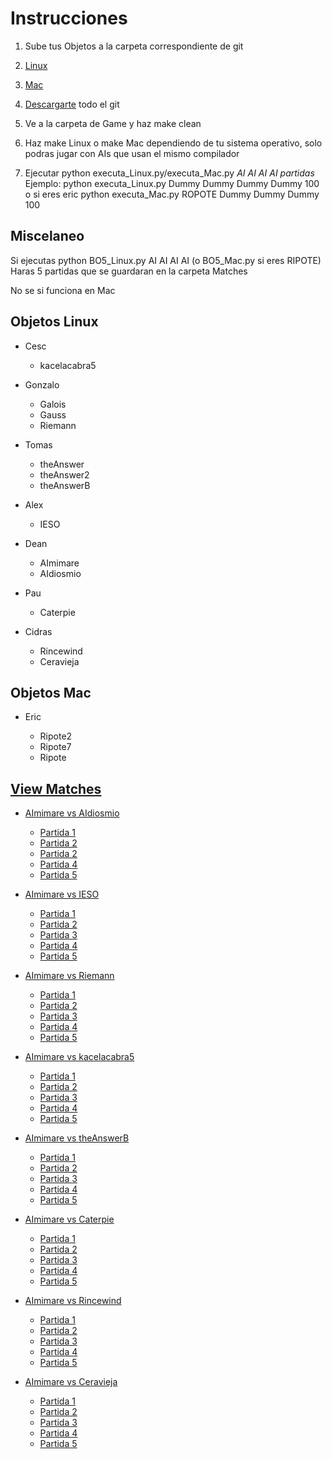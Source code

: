 # Instrucciones

1. Sube tus Objetos a la carpeta correspondiente de git

  1. [Linux](https://github.com/deanamic/DOMINATOR/tree/master/Objects/Linux)
  2. [Mac](https://github.com/deanamic/DOMINATOR/tree/master/Objects/Mac)  


2. [Descargarte](https://github.com/deanamic/DOMINATOR/archive/master.zip) todo el git

3. Ve a la carpeta de Game y haz make clean
4. Haz make Linux o make Mac dependiendo de tu sistema operativo, solo podras jugar con AIs que usan el mismo compilador  

5. Ejecutar python executa_Linux.py/executa_Mac.py _AI AI AI AI partidas_  
   Ejemplo: python executa_Linux.py Dummy Dummy Dummy Dummy 100  
   o si eres eric python executa_Mac.py ROPOTE Dummy Dummy Dummy 100

## Miscelaneo

Si ejecutas python BO5_Linux.py AI AI AI AI (o BO5_Mac.py si eres RIPOTE)  
Haras 5 partidas que se guardaran en la carpeta Matches

No se si funciona en Mac

## Objetos Linux

- Cesc

  - kacelacabra5

- Gonzalo

  - Galois
  - Gauss
  - Riemann

- Tomas

  - theAnswer
  - theAnswer2
  - theAnswerB

- Alex

  - IESO

- Dean

  - AImimare
  - AIdiosmio

- Pau
  - Caterpie  

- Cidras
  - Rincewind
  - Ceravieja


## Objetos Mac

- Eric

  - Ripote2
  - Ripote7
  - Ripote

## [View Matches](https://deanamic.github.io/DOMINATOR/viewer.html)

- [AImimare vs AIdiosmio](https://github.com/deanamic/DOMINATOR/tree/master/Game/Matches/Match%20AImimare%20vs%20AIdiosmio%20vs%20AImimare%20vs%20AIdiosmio%20%2004.12.2016%2017:50)

  - [Partida 1](https://deanamic.github.io/DOMINATOR/viewer.html?game=https://raw.githubusercontent.com/Deanamic/DOMINATOR/8d7ecaf445b2e9cbdaa24190b8b6073a4997e331/Game/Matches/Match%20AImimare%20vs%20AIdiosmio%20vs%20AImimare%20vs%20AIdiosmio%20%2004.12.2016%2017%3A50/Match%20Number0.res?token=AQ_cjZtxKkLvbt0zY3XLBseR4TshALr7ks5YT8_3wA%3D%3D)  
  - [Partida 2](https://deanamic.github.io/DOMINATOR/viewer.html?game=https://raw.githubusercontent.com/Deanamic/DOMINATOR/8d7ecaf445b2e9cbdaa24190b8b6073a4997e331/Game/Matches/Match%20AImimare%20vs%20AIdiosmio%20vs%20AImimare%20vs%20AIdiosmio%20%2004.12.2016%2017%3A50/Match%20Number1.res?token=AQ_cjef72cX0_XohRQp8rWn8T7dS_-tiks5YT9EBwA%3D%3D)
  - [Partida 2](https://deanamic.github.io/DOMINATOR/viewer.html?game=https://raw.githubusercontent.com/Deanamic/DOMINATOR/8d7ecaf445b2e9cbdaa24190b8b6073a4997e331/Game/Matches/Match%20AImimare%20vs%20AIdiosmio%20vs%20AImimare%20vs%20AIdiosmio%20%2004.12.2016%2017%3A50/Match%20Number2.res?token=AQ_cjY3dSfItJPSm4bUNilfarFwYDMRKks5YT9FFwA%3D%3D)
  - [Partida 4](https://deanamic.github.io/DOMINATOR/viewer.html?game=https://raw.githubusercontent.com/Deanamic/DOMINATOR/8d7ecaf445b2e9cbdaa24190b8b6073a4997e331/Game/Matches/Match%20AImimare%20vs%20AIdiosmio%20vs%20AImimare%20vs%20AIdiosmio%20%2004.12.2016%2017%3A50/Match%20Number4.res?token=AQ_cjToiCluUc5U3Cd9eTEWYGvJnotseks5YT9GgwA%3D%3D)  
  - [Partida 5](https://deanamic.github.io/DOMINATOR/viewer.html?game=https://raw.githubusercontent.com/Deanamic/DOMINATOR/8d7ecaf445b2e9cbdaa24190b8b6073a4997e331/Game/Matches/Match%20AImimare%20vs%20AIdiosmio%20vs%20AImimare%20vs%20AIdiosmio%20%2004.12.2016%2017%3A50/Match%20Number3.res?token=AQ_cjY8eWKRlnls9kI8AHjOEBX8ambWYks5YT9GlwA%3D%3D)  


- [AImimare vs IESO](https://github.com/deanamic/DOMINATOR/tree/master/Game/Matches/Match%20AImimare%20vs%20Galois%20vs%20theAnswer%20vs%20IESO%20%2004.12.2016%2017:12)

  - [Partida 1](https://deanamic.github.io/DOMINATOR/viewer.html?game=https://raw.githubusercontent.com/Deanamic/DOMINATOR/8d7ecaf445b2e9cbdaa24190b8b6073a4997e331/Game/Matches/Match%20AImimare%20vs%20IESO%20vs%20AImimare%20vs%20IESO%20%2004.12.2016%2017%3A48/Match%20Number0.res?token=AQ_cjQMu8_nAOU3tDV4oeCwBRRhh1HAYks5YT9LhwA%3D%3D)  
  - [Partida 2](https://deanamic.github.io/DOMINATOR/viewer.html?game=https://raw.githubusercontent.com/Deanamic/DOMINATOR/8d7ecaf445b2e9cbdaa24190b8b6073a4997e331/Game/Matches/Match%20AImimare%20vs%20IESO%20vs%20AImimare%20vs%20IESO%20%2004.12.2016%2017%3A48/Match%20Number1.res?token=AQ_cjbCEvEQQzUzJ50e2UcrEhovR97ibks5YT9LkwA%3D%3D)  
  - [Partida 3](https://deanamic.github.io/DOMINATOR/viewer.html?game=https://raw.githubusercontent.com/Deanamic/DOMINATOR/8d7ecaf445b2e9cbdaa24190b8b6073a4997e331/Game/Matches/Match%20AImimare%20vs%20IESO%20vs%20AImimare%20vs%20IESO%20%2004.12.2016%2017%3A48/Match%20Number2.res?token=AQ_cjW_GqSM9kFiDdPi4HCrYTggkM8fzks5YT9LnwA%3D%3D)  
  - [Partida 4](https://deanamic.github.io/DOMINATOR/viewer.html?game=https://raw.githubusercontent.com/Deanamic/DOMINATOR/8d7ecaf445b2e9cbdaa24190b8b6073a4997e331/Game/Matches/Match%20AImimare%20vs%20IESO%20vs%20AImimare%20vs%20IESO%20%2004.12.2016%2017%3A48/Match%20Number3.res?token=AQ_cjdLWPj9A9BeoKjXde7iJND1E37tAks5YT9LqwA%3D%3D)  
  - [Partida 5](https://deanamic.github.io/DOMINATOR/viewer.html?game=https://raw.githubusercontent.com/Deanamic/DOMINATOR/8d7ecaf445b2e9cbdaa24190b8b6073a4997e331/Game/Matches/Match%20AImimare%20vs%20IESO%20vs%20AImimare%20vs%20IESO%20%2004.12.2016%2017%3A48/Match%20Number4.res?token=AQ_cjQ7FTWjtRDVanv5f7J9xNXUaebjLks5YT9LuwA%3D%3D)  


- [AImimare vs Riemann](https://github.com/deanamic/DOMINATOR/tree/master/Game/Matches/Match%20AImimare%20vs%20Riemann%20vs%20AImimare%20vs%20Riemann%20%2004.12.2016%2017:42)

    - [Partida 1](https://deanamic.github.io/DOMINATOR/viewer.html?game=https://raw.githubusercontent.com/Deanamic/DOMINATOR/8d7ecaf445b2e9cbdaa24190b8b6073a4997e331/Game/Matches/Match%20AImimare%20vs%20Riemann%20vs%20AImimare%20vs%20Riemann%20%2004.12.2016%2017%3A42/Match%20Number0.res?token=AQ_cjVvIqVjKwHFlu4e7Yp84cFAMpPLmks5YT9McwA%3D%3D)
    - [Partida 2](https://deanamic.github.io/DOMINATOR/viewer.html?game=https://raw.githubusercontent.com/Deanamic/DOMINATOR/8d7ecaf445b2e9cbdaa24190b8b6073a4997e331/Game/Matches/Match%20AImimare%20vs%20Riemann%20vs%20AImimare%20vs%20Riemann%20%2004.12.2016%2017%3A42/Match%20Number1.res?token=AQ_cjbU5cCSB8G4F5z89WxliDCwjBhopks5YT9MgwA%3D%3D)  
    - [Partida 3](https://deanamic.github.io/DOMINATOR/viewer.html?game=https://raw.githubusercontent.com/Deanamic/DOMINATOR/8d7ecaf445b2e9cbdaa24190b8b6073a4997e331/Game/Matches/Match%20AImimare%20vs%20Riemann%20vs%20AImimare%20vs%20Riemann%20%2004.12.2016%2017%3A42/Match%20Number2.res?token=AQ_cjcAkM-Azj6u0NzbWVolppaSR6jWVks5YT9N4wA%3D%3D)  
    - [Partida 4](https://deanamic.github.io/DOMINATOR/viewer.html?game=https://raw.githubusercontent.com/Deanamic/DOMINATOR/8d7ecaf445b2e9cbdaa24190b8b6073a4997e331/Game/Matches/Match%20AImimare%20vs%20Riemann%20vs%20AImimare%20vs%20Riemann%20%2004.12.2016%2017%3A42/Match%20Number3.res?token=AQ_cjQDffJD1ti7YEzKo0SP1uEbst_-Dks5YT9OQwA%3D%3D)  
    - [Partida 5](https://deanamic.github.io/DOMINATOR/viewer.html?game=https://raw.githubusercontent.com/Deanamic/DOMINATOR/8d7ecaf445b2e9cbdaa24190b8b6073a4997e331/Game/Matches/Match%20AImimare%20vs%20Riemann%20vs%20AImimare%20vs%20Riemann%20%2004.12.2016%2017%3A42/Match%20Number4.res?token=AQ_cjZBz_ShSqZKr_KCyqoW802C9yTKbks5YT9OSwA%3D%3D)  

- [AImimare vs kacelacabra5](https://github.com/deanamic/DOMINATOR/tree/master/Game/Matches/Match%20AImimare%20vs%20kacelacabra5%20vs%20AImimare%20vs%20kacelacabra5%20%2004.12.2016%2017:45)

    - [Partida 1](https://deanamic.github.io/DOMINATOR/viewer.html?game=https://raw.githubusercontent.com/Deanamic/DOMINATOR/8d7ecaf445b2e9cbdaa24190b8b6073a4997e331/Game/Matches/Match%20AImimare%20vs%20kacelacabra5%20vs%20AImimare%20vs%20kacelacabra5%20%2004.12.2016%2017%3A45/Match%20Number0.res?token=AQ_cjfodqcBhSO_pqN2l0vFQoNQO_dPpks5YT9QWwA%3D%3D)  
    - [Partida 2](https://deanamic.github.io/DOMINATOR/viewer.html?game=https://raw.githubusercontent.com/Deanamic/DOMINATOR/8d7ecaf445b2e9cbdaa24190b8b6073a4997e331/Game/Matches/Match%20AImimare%20vs%20kacelacabra5%20vs%20AImimare%20vs%20kacelacabra5%20%2004.12.2016%2017%3A45/Match%20Number1.res?token=AQ_cjak79AEyhUvOh9X9J9gGJiPJphG0ks5YT9O7wA%3D%3D)  
    - [Partida 3](https://deanamic.github.io/DOMINATOR/viewer.html?game=https://raw.githubusercontent.com/Deanamic/DOMINATOR/8d7ecaf445b2e9cbdaa24190b8b6073a4997e331/Game/Matches/Match%20AImimare%20vs%20kacelacabra5%20vs%20AImimare%20vs%20kacelacabra5%20%2004.12.2016%2017%3A45/Match%20Number2.res?token=AQ_cjYG7LIzxMUjdjFgztr-rN044N4cPks5YT9O7wA%3D%3D)  
    - [Partida 4](https://deanamic.github.io/DOMINATOR/viewer.html?game=https://raw.githubusercontent.com/Deanamic/DOMINATOR/8d7ecaf445b2e9cbdaa24190b8b6073a4997e331/Game/Matches/Match%20AImimare%20vs%20kacelacabra5%20vs%20AImimare%20vs%20kacelacabra5%20%2004.12.2016%2017%3A45/Match%20Number3.res?token=AQ_cjds5vgU3Wm8GX6rhwyu1per1-yG1ks5YT9O9wA%3D%3D)  
    - [Partida 5](https://deanamic.github.io/DOMINATOR/viewer.html?game=https://raw.githubusercontent.com/Deanamic/DOMINATOR/8d7ecaf445b2e9cbdaa24190b8b6073a4997e331/Game/Matches/Match%20AImimare%20vs%20kacelacabra5%20vs%20AImimare%20vs%20kacelacabra5%20%2004.12.2016%2017%3A45/Match%20Number4.res?token=AQ_cjULJ2vzf3JKPbbFcbE4QhrqSH0LFks5YT9PBwA%3D%3D)  


- [AImimare vs theAnswerB](https://github.com/deanamic/DOMINATOR/tree/master/Game/Matches/Match%20AImimare%20vs%20theAnswerB%20vs%20AImimare%20vs%20theAnswerB%20%2004.12.2016%2017:47)

    - [Partida 1](https://deanamic.github.io/DOMINATOR/viewer.html?game=https://raw.githubusercontent.com/Deanamic/DOMINATOR/8d7ecaf445b2e9cbdaa24190b8b6073a4997e331/Game/Matches/Match%20AImimare%20vs%20theAnswerB%20vs%20AImimare%20vs%20theAnswerB%20%2004.12.2016%2017%3A47/Match%20Number0.res?token=AQ_cjTz7QmFLiolg9ZxdmiFp060a4ydUks5YT9TYwA%3D%3D)   
    - [Partida 2](https://deanamic.github.io/DOMINATOR/viewer.html?game=https://raw.githubusercontent.com/Deanamic/DOMINATOR/8d7ecaf445b2e9cbdaa24190b8b6073a4997e331/Game/Matches/Match%20AImimare%20vs%20theAnswerB%20vs%20AImimare%20vs%20theAnswerB%20%2004.12.2016%2017%3A47/Match%20Number1.res?token=AQ_cjZj6ycZ0ftCeS-CoukHVHMDc5ZfVks5YT9TdwA%3D%3D)  
    - [Partida 3](https://deanamic.github.io/DOMINATOR/viewer.html?game=https://raw.githubusercontent.com/Deanamic/DOMINATOR/8d7ecaf445b2e9cbdaa24190b8b6073a4997e331/Game/Matches/Match%20AImimare%20vs%20theAnswerB%20vs%20AImimare%20vs%20theAnswerB%20%2004.12.2016%2017%3A47/Match%20Number2.res?token=AQ_cjUbWpl-PG8kRR2q-nsvzMMwXnvXrks5YT9ThwA%3D%3D)  
    - [Partida 4](https://deanamic.github.io/DOMINATOR/viewer.html?game=https://raw.githubusercontent.com/Deanamic/DOMINATOR/8d7ecaf445b2e9cbdaa24190b8b6073a4997e331/Game/Matches/Match%20AImimare%20vs%20theAnswerB%20vs%20AImimare%20vs%20theAnswerB%20%2004.12.2016%2017%3A47/Match%20Number3.res?token=AQ_cjc-uArJk-fUwtDQU5_L6qPET-Fiaks5YT9T2wA%3D%3D)  
    - [Partida 5](https://deanamic.github.io/DOMINATOR/viewer.html?game=https://raw.githubusercontent.com/Deanamic/DOMINATOR/8d7ecaf445b2e9cbdaa24190b8b6073a4997e331/Game/Matches/Match%20AImimare%20vs%20theAnswerB%20vs%20AImimare%20vs%20theAnswerB%20%2004.12.2016%2017%3A47/Match%20Number4.res?token=AQ_cjb3W4WhwhOzT3c0z5X6eDNsaSs61ks5YT9T5wA%3D%3D)

- [AImimare vs Caterpie](https://github.com/deanamic/DOMINATOR/tree/master/Game/Matches/Match%20AImimare%20vs%20Caterpie%20vs%20AImimare%20vs%20Caterpie%20%2004.12.2016%2023:45)  
    - [Partida 1](https://deanamic.github.io/DOMINATOR/viewer.html?game=https://raw.githubusercontent.com/Deanamic/DOMINATOR/8d7ecaf445b2e9cbdaa24190b8b6073a4997e331/Game/Matches/Match%20AImimare%20vs%20Caterpie%20vs%20AImimare%20vs%20Caterpie%20%2004.12.2016%2023%3A45/Match%20Number0.res?token=AQ_cjUramRx223e48Ria6fTBNTpUWh2yks5YT9H7wA%3D%3D)  
    - [Partida 2](https://deanamic.github.io/DOMINATOR/viewer.html?game=https://raw.githubusercontent.com/Deanamic/DOMINATOR/8d7ecaf445b2e9cbdaa24190b8b6073a4997e331/Game/Matches/Match%20AImimare%20vs%20Caterpie%20vs%20AImimare%20vs%20Caterpie%20%2004.12.2016%2023%3A45/Match%20Number1.res?token=AQ_cjb5iJkrjamtZLu347coN1bw8eSCHks5YT9H-wA%3D%3D)  
    - [Partida 3](https://deanamic.github.io/DOMINATOR/viewer.html?game=https://raw.githubusercontent.com/Deanamic/DOMINATOR/8d7ecaf445b2e9cbdaa24190b8b6073a4997e331/Game/Matches/Match%20AImimare%20vs%20Caterpie%20vs%20AImimare%20vs%20Caterpie%20%2004.12.2016%2023%3A45/Match%20Number2.res?token=AQ_cjSLxICmpEQQ2cTIWaypGdpZ2UF92ks5YT9IAwA%3D%3D)  
    - [Partida 4](https://deanamic.github.io/DOMINATOR/viewer.html?game=https://raw.githubusercontent.com/Deanamic/DOMINATOR/8d7ecaf445b2e9cbdaa24190b8b6073a4997e331/Game/Matches/Match%20AImimare%20vs%20Caterpie%20vs%20AImimare%20vs%20Caterpie%20%2004.12.2016%2023%3A45/Match%20Number3.res?token=AQ_cjTTjxFl4HKHm_o1Y-huLbgZTcAgBks5YT9IDwA%3D%3D)  
    - [Partida 5](https://deanamic.github.io/DOMINATOR/viewer.html?game=https://raw.githubusercontent.com/Deanamic/DOMINATOR/8d7ecaf445b2e9cbdaa24190b8b6073a4997e331/Game/Matches/Match%20AImimare%20vs%20Caterpie%20vs%20AImimare%20vs%20Caterpie%20%2004.12.2016%2023%3A45/Match%20Number4.res?token=AQ_cjUkjPGQZ_DY1PoE4Wpn_aPmNi_gAks5YT9IJwA%3D%3D)  

- [AImimare vs Rincewind](https://github.com/Deanamic/DOMINATOR/tree/master/Game/Matches/Match%20AImimare%20vs%20Riemann%20vs%20AImimare%20vs%20Riemann%20%2004.12.2016%2017:42)  
    - [Partida 1](https://deanamic.github.io/DOMINATOR/viewer.html?game=https://raw.githubusercontent.com/Deanamic/DOMINATOR/8d7ecaf445b2e9cbdaa24190b8b6073a4997e331/Game/Matches/Match%20AImimare%20vs%20Riemann%20vs%20AImimare%20vs%20Riemann%20%2004.12.2016%2017%3A42/Match%20Number0.res?token=AQ_cjVYtVv1m8po3zQzZBoAjXj2EKwoZks5YT9R4wA%3D%3D)  
    - [Partida 2](https://deanamic.github.io/DOMINATOR/viewer.html?game=https://raw.githubusercontent.com/Deanamic/DOMINATOR/8d7ecaf445b2e9cbdaa24190b8b6073a4997e331/Game/Matches/Match%20AImimare%20vs%20Rincewind%20vs%20AImimare%20vs%20Rincewind%20%2005.12.2016%2014%3A56/Match%20Number1.res?token=AQ_cjWDzAFFniXtYI32Hjn5nf6ouOud-ks5YT9RYwA%3D%3D)  
    - [Partida 3](https://deanamic.github.io/DOMINATOR/viewer.html?game=https://raw.githubusercontent.com/Deanamic/DOMINATOR/8d7ecaf445b2e9cbdaa24190b8b6073a4997e331/Game/Matches/Match%20AImimare%20vs%20Rincewind%20vs%20AImimare%20vs%20Rincewind%20%2005.12.2016%2014%3A56/Match%20Number2.res?token=AQ_cjVnTwkwwjP0sDESN1yfZK-SkRT-jks5YT9RLwA%3D%3D)  
    - [Partida 4](https://deanamic.github.io/DOMINATOR/viewer.html?game=https://raw.githubusercontent.com/Deanamic/DOMINATOR/8d7ecaf445b2e9cbdaa24190b8b6073a4997e331/Game/Matches/Match%20AImimare%20vs%20Rincewind%20vs%20AImimare%20vs%20Rincewind%20%2005.12.2016%2014%3A56/Match%20Number3.res?token=AQ_cjV2Lz69l_0-HZYgnS8wzoOxA6Qeqks5YT9RPwA%3D%3D)  
    - [Partida 5](https://deanamic.github.io/DOMINATOR/viewer.html?game=https://raw.githubusercontent.com/Deanamic/DOMINATOR/8d7ecaf445b2e9cbdaa24190b8b6073a4997e331/Game/Matches/Match%20AImimare%20vs%20Rincewind%20vs%20AImimare%20vs%20Rincewind%20%2005.12.2016%2014%3A56/Match%20Number4.res?token=AQ_cjaaX6bqd9_m92Xp29TceNzHlbKsuks5YT9RSwA%3D%3D)  

- [AImimare vs Ceravieja](https://github.com/Deanamic/DOMINATOR/tree/master/Game/Matches/Match%20AImimare%20vs%20Ceravieja%20vs%20AImimare%20vs%20Ceravieja%20%2005.12.2016%2021:27)
    - [Partida 1](https://deanamic.github.io/DOMINATOR/viewer.html?game=https://raw.githubusercontent.com/Deanamic/DOMINATOR/8d7ecaf445b2e9cbdaa24190b8b6073a4997e331/Game/Matches/Match%20AImimare%20vs%20Ceravieja%20vs%20AImimare%20vs%20Ceravieja%20%2005.12.2016%2021%3A27/Match%20Number0.res?token=AQ_cjY2lXSLrmv33T240pQ2Hjy-1sM-wks5YT9I8wA%3D%3D)  
    - [Partida 2](https://deanamic.github.io/DOMINATOR/viewer.html?game=https://raw.githubusercontent.com/Deanamic/DOMINATOR/8d7ecaf445b2e9cbdaa24190b8b6073a4997e331/Game/Matches/Match%20AImimare%20vs%20Ceravieja%20vs%20AImimare%20vs%20Ceravieja%20%2005.12.2016%2021%3A27/Match%20Number1.res?token=AQ_cjV05KLrLrt4djZNuTSP9AORBPOkdks5YT9I_wA%3D%3D)  
    - [Partida 3](https://deanamic.github.io/DOMINATOR/viewer.html?game=https://raw.githubusercontent.com/Deanamic/DOMINATOR/8d7ecaf445b2e9cbdaa24190b8b6073a4997e331/Game/Matches/Match%20AImimare%20vs%20Ceravieja%20vs%20AImimare%20vs%20Ceravieja%20%2005.12.2016%2021%3A27/Match%20Number2.res?token=AQ_cjbMVTh9CLP1dYnCd-lSsLetQUzHzks5YT9KzwA%3D%3D)  
    - [Partida 4](https://deanamic.github.io/DOMINATOR/viewer.html?game=https://raw.githubusercontent.com/Deanamic/DOMINATOR/8d7ecaf445b2e9cbdaa24190b8b6073a4997e331/Game/Matches/Match%20AImimare%20vs%20Ceravieja%20vs%20AImimare%20vs%20Ceravieja%20%2005.12.2016%2021%3A27/Match%20Number3.res?token=AQ_cjcoCLbK-llKRZGFZ5CEItPS41v4gks5YT9K7wA%3D%3D)  
    - [Partida 5](https://deanamic.github.io/DOMINATOR/viewer.html?game=https://raw.githubusercontent.com/Deanamic/DOMINATOR/8d7ecaf445b2e9cbdaa24190b8b6073a4997e331/Game/Matches/Match%20AImimare%20vs%20Ceravieja%20vs%20AImimare%20vs%20Ceravieja%20%2005.12.2016%2021%3A27/Match%20Number4.res?token=AQ_cjY94_XNEeY0tAVWHH7oHVATLyx5Lks5YT9LIwA%3D%3D)  
